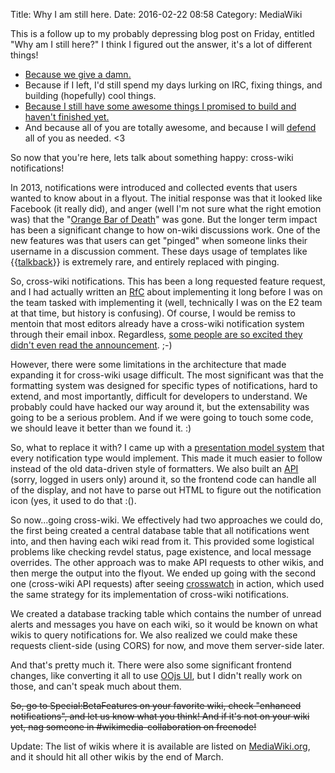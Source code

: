Title: Why I am still here.
Date: 2016-02-22 08:58
Category: MediaWiki

This is a follow up to my probably depressing blog post on Friday, entitled "Why am I still here?" I think I figured out the answer, it's a lot of different things!

* [Because we give a damn.](https://twitter.com/g_gerg/status/700709939405172736)
* Because if I left, I'd still spend my days lurking on IRC, fixing things, and building (hopefully) cool things.
* [Because I still have some awesome things I promised to build and haven't finished yet.](https://twitter.com/hexmode/status/700666334950985729)
* And because all of you are totally awesome, and because I will [defend](http://meatballwiki.org/wiki/DefendEachOther) all of you as needed. &lt;3

So now that you're here, lets talk about something happy: cross-wiki notifications!

In 2013, notifications were introduced and collected events that users wanted to know about in a flyout. The initial response was that it looked like Facebook (it really did), and anger (well I'm not sure what the right emotion was) that the "[Orange Bar of Death](https://meta.wikimedia.org/wiki/New_messages_notification)" was gone. But the longer term impact has been a significant change to how on-wiki discussions work. One of the new features was that users can get "pinged" when someone links their username in a discussion comment. These days usage of templates like {{[talkback](https://en.wikipedia.org/wiki/Template:Talkback)}} is extremely rare, and entirely replaced with pinging.

So, cross-wiki notifications. This has been a long requested feature request, and I had actually written an [RfC](https://www.mediawiki.org/wiki/Requests_for_comment/Cross-wiki_notifications) about implementing it long before I was on the team tasked with implementing it (well, technically I was on the E2 team at that time, but history is confusing). Of course, I would be remiss to mentoin that most editors already have a cross-wiki notification system through their email inbox. Regardless, [some people are so excited they didn't even read the announcement](https://commons.wikimedia.org/w/index.php?title=Commons:Village_pump&oldid=187732375#Cross-wiki_notifications_available_as_a_Beta_feature_on_Wikimedia_Commons.C2.A0by_February_19th). ;-)

However, there were some limitations in the architecture that made expanding it for cross-wiki usage difficult. The most significant was that the formatting system was designed for specific types of notifications, hard to extend, and most importantly, difficult for developers to understand. We probably could have hacked our way around it, but the extensability was going to be a serious problem. And if we were going to touch some code, we should leave it better than we found it. :)

So, what to replace it with? I came up with a [presentation model system](https://phabricator.wikimedia.org/T107823#1554680) that every notification type would implement. This made it much easier to follow instead of the old data-driven style of formatters. We also built an [API](https://en.wikipedia.org/w/api.php?action=query&meta=notifications&notformat=model) (sorry, logged in users only) around it, so the frontend code can handle all of the display, and not have to parse out HTML to figure out the notification icon (yes, it used to do that :().

So now...going cross-wiki. We effectively had two approaches we could do, the first being created a central database table that all notifications went into, and then having each wiki read from it. This provided some logistical problems like checking revdel status, page existence, and local message overrides. The other approach was to make API requests to other wikis, and then merge the output into the flyout. We ended up going with the second one (cross-wiki API requests) after seeing [crosswatch](http://tools.wmflabs.org/crosswatch/) in action, which used the same strategy for its implementation of cross-wiki notifications.

We created a database tracking table which contains the number of unread alerts and messages you have on each wiki, so it would be known on what wikis to query notifications for. We also realized we could make these requests client-side (using CORS) for now, and move them server-side later.

And that's pretty much it. There were also some significant frontend changes, like converting it all to use [OOjs UI](https://www.mediawiki.org/wiki/OOjs_UI), but I didn't really work on those, and can't speak much about them.

<s>So, go to Special:BetaFeatures on your favorite wiki, check "enhanced notifications", and let us know what you think! And if it's not on your wiki yet, nag someone in #wikimedia-collaboration on freenode!</s>

Update: The list of wikis where it is available are listed on [MediaWiki.org](https://www.mediawiki.org/wiki/Help:Notifications/Cross-wiki#Release_timeline), and it should hit all other wikis by the end of March.
